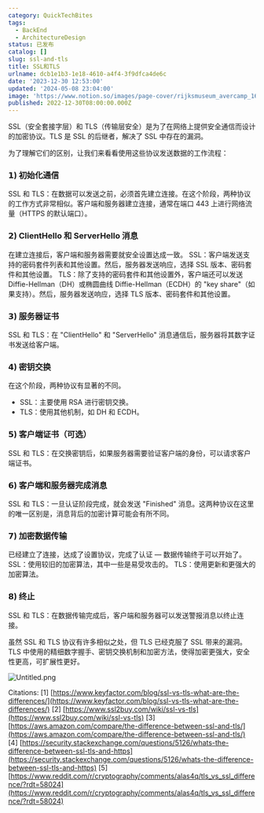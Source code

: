 ```yaml
---
category: QuickTechBites
tags:
  - BackEnd
  - ArchitectureDesign
status: 已发布
catalog: []
slug: ssl-and-tls
title: SSL和TLS
urlname: dcb1e1b3-1e18-4610-a4f4-3f9dfca4de6c
date: '2023-12-30 12:53:00'
updated: '2024-05-08 23:04:00'
image: 'https://www.notion.so/images/page-cover/rijksmuseum_avercamp_1620.jpg'
published: 2022-12-30T08:00:00.000Z
---
```


SSL（安全套接字层）和 TLS（传输层安全）是为了在网络上提供安全通信而设计的加密协议。TLS 是 SSL 的后继者，解决了 SSL 中存在的漏洞。


为了理解它们的区别，让我们来看看使用这些协议发送数据的工作流程：


### 𝟭) 初始化通信


SSL 和 TLS：在数据可以发送之前，必须首先建立连接。在这个阶段，两种协议的工作方式非常相似。客户端和服务器建立连接，通常在端口 443 上进行网络流量（HTTPS 的默认端口）。


### 𝟮) ClientHello 和 ServerHello 消息


在建立连接后，客户端和服务器需要就安全设置达成一致。
SSL：客户端发送支持的密码套件列表和其他设置。然后，服务器发送响应，选择 SSL 版本、密码套件和其他设置。
TLS：除了支持的密码套件和其他设置外，客户端还可以发送 Diffie-Hellman（DH）或椭圆曲线 Diffie-Hellman（ECDH）的 "key share"（如果支持）。然后，服务器发送响应，选择 TLS 版本、密码套件和其他设置。


### 𝟯) 服务器证书


SSL 和 TLS：在 "ClientHello" 和 "ServerHello" 消息通信后，服务器将其数字证书发送给客户端。


### 𝟰) 密钥交换


在这个阶段，两种协议有显著的不同。
- SSL：主要使用 RSA 进行密钥交换。
- TLS：使用其他机制，如 DH 和 ECDH。


### 𝟱) 客户端证书（可选）


SSL 和 TLS：在交换密钥后，如果服务器需要验证客户端的身份，可以请求客户端证书。


### 𝟲) 客户端和服务器完成消息


SSL 和 TLS：一旦认证阶段完成，就会发送 "Finished" 消息。这两种协议在这里的唯一区别是，消息背后的加密计算可能会有所不同。


### 𝟳) 加密数据传输


已经建立了连接，达成了设置协议，完成了认证 — 数据传输终于可以开始了。
SSL：使用较旧的加密算法，其中一些是易受攻击的。
TLS：使用更新和更强大的加密算法。


### 𝟴) 终止


SSL 和 TLS：在数据传输完成后，客户端和服务器可以发送警报消息以终止连接。


虽然 SSL 和 TLS 协议有许多相似之处，但 TLS 已经克服了 SSL 带来的漏洞。TLS 中使用的精细数字握手、密钥交换机制和加密方法，使得加密更强大，安全性更高，可扩展性更好。


![Untitled.png](https://prod-files-secure.s3.us-west-2.amazonaws.com/5d24fe63-e567-4804-86f9-9fdc62e13082/8ff987c5-7f31-4b50-83f5-c69ee7578c4a/Untitled.png?X-Amz-Algorithm=AWS4-HMAC-SHA256&X-Amz-Content-Sha256=UNSIGNED-PAYLOAD&X-Amz-Credential=ASIAZI2LB466TDUJR3G6%2F20250312%2Fus-west-2%2Fs3%2Faws4_request&X-Amz-Date=20250312T053847Z&X-Amz-Expires=3600&X-Amz-Security-Token=IQoJb3JpZ2luX2VjEG4aCXVzLXdlc3QtMiJGMEQCIHEP5XI8N3ILILI3NOAgNbqvb7oSZvyRqzJrh69W%2BD8VAiA%2B6D4nPtvfgCMwvWPhvdeMTEw1BYJ9L3YiRu746fv2%2FCqIBAi3%2F%2F%2F%2F%2F%2F%2F%2F%2F%2F8BEAAaDDYzNzQyMzE4MzgwNSIMNkU5iddPRgDw3s8iKtwDZ3OciTSeWUYIB3zLsF9XiMb8hzTH%2FNhOydIBmDNEoHrSC60rMgJSgLFH3RUxH1wrpnZ99KJrVWiwH25iEyO9AP%2BGcEayGLOss9SgZ9fSgA77EzmKypH2ixYHpaHw6OiOBSE2ivVRipamVA%2FuZHSFxfPUlsAmmtcmLcqsZrmg9W7mIefHMbR2LiC3HBh75HiXtxDGJtJdlUaZc2uCdj3Z4wyefOrt3OOEelUykrlwPpdvJgkiF7gU6j2NnRVZZX%2FUs75V4zfv%2Bq5i0DLAKq8hrMn9%2Fnq4WtBu4A24nr6bun7urOTPJpanCul0J6Rv7q5Tu2p2bZdvV%2FLXJZgpa0pJMM7K9e8qZil%2FrDkWrCHZiV8cVSLncipeugSWQksQbaEbsM3d%2FAwgpN2RnfVFEtjGVmqgGm08URMOSRePo0Y68xNyv97oQSHd2wvACtoUAJep63EHdmpYq19tuHstDKk6oystoiSQ7ccnfsFS5BiBJ5g7opbs%2FNHdU5MxTVjGKX7TTobnkVbbmdwItPzmcHcj6Q2ede0OhRkyXjvJ4O9D4fvol2uG6ekT0%2BAgFOG1UqCVzsXKhbFIefxuUZIIx2RTvOwC9BGvrzT1QSUpFqGdpJ7DpBl4qq17v5AwB64wvbnEvgY6pgFai9P909SvhnB0W3XRMulGd7dzdy04AEPhww9rWhRbKpiyJPzI9o%2B2cbQAcFlMgVEIdpGs%2B4nPERg9oSr9rTFr8qkdbfz3MvAgBbx7fGb4XTH2IXaIs3shSFB9RDn4JUgtnl996T1X%2FUTBDRT1LLZDCBwLWFa9Mp%2BgwQI3ry36BnYNbXG1VV%2FFPmRSFibUl1QrEHmBHi6aiIf8eYT%2F2PbstulXbDGZ&X-Amz-Signature=c97b1577a84817ac247f6a3d31bb334c4227d10ceb74542e7e5182b5dc2a5727&X-Amz-SignedHeaders=host&x-id=GetObject)


Citations:
[1] [https://www.keyfactor.com/blog/ssl-vs-tls-what-are-the-differences/](https://www.keyfactor.com/blog/ssl-vs-tls-what-are-the-differences/)
[2] [https://www.ssl2buy.com/wiki/ssl-vs-tls](https://www.ssl2buy.com/wiki/ssl-vs-tls)
[3] [https://aws.amazon.com/compare/the-difference-between-ssl-and-tls/](https://aws.amazon.com/compare/the-difference-between-ssl-and-tls/)
[4] [https://security.stackexchange.com/questions/5126/whats-the-difference-between-ssl-tls-and-https](https://security.stackexchange.com/questions/5126/whats-the-difference-between-ssl-tls-and-https)
[5] [https://www.reddit.com/r/cryptography/comments/alas4q/tls_vs_ssl_difference/?rdt=58024](https://www.reddit.com/r/cryptography/comments/alas4q/tls_vs_ssl_difference/?rdt=58024)

